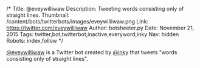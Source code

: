 /*
Title: @eveywilliwaw
Description: Tweeting words consisting only of straight lines.
Thumbnail: /content/bots/twitterbots/images/eveywilliwaw.png
Link: https://twitter.com/eveywilliwaw
Author: botsheeter.py
Date: November 21, 2015
Tags: twitter,bot,twitterbot,inactive,everyword,inky
Nav: hidden
Robots: index,follow
*/

[@eveywilliwaw](https://twitter.com/eveywilliwaw) is a Twitter bot created by [@inky](https://twitter.com/inky) that tweets "words consisting only of straight lines".

